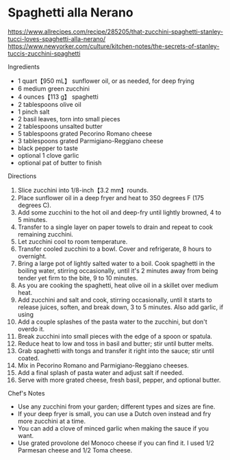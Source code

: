 # Spaghetti alla Nerano

https://www.allrecipes.com/recipe/285205/that-zucchini-spaghetti-stanley-tucci-loves-spaghetti-alla-nerano/
https://www.newyorker.com/culture/kitchen-notes/the-secrets-of-stanley-tuccis-zucchini-spaghetti

Ingredients

* 1 quart【950 mL】 sunflower oil, or as needed, for deep frying
* 6 medium green zucchini
* 4 ounces【113 g】 spaghetti
* 2 tablespoons olive oil
* 1 pinch salt
* 2 basil leaves, torn into small pieces
* 2 tablespoons unsalted butter
* 5 tablespoons grated Pecorino Romano cheese
* 3 tablespoons grated Parmigiano-Reggiano cheese
* black pepper to taste
* optional 1 clove garlic
* optional pat of butter to finish

Directions

1. Slice zucchini into 1/8-inch【3.2 mm】rounds.
2. Place sunflower oil in a deep fryer and heat to 350 degrees F (175 degrees C).
3. Add some zucchini to the hot oil and deep-fry until lightly browned, 4 to 5 minutes.
4. Transfer to a single layer on paper towels to drain and repeat to cook remaining zucchini.
5. Let zucchini cool to room temperature.
6. Transfer cooled zucchini to a bowl. Cover and refrigerate, 8 hours to overnight.
7. Bring a large pot of lightly salted water to a boil. Cook spaghetti in the boiling water, stirring occasionally,
   until it's 2 minutes away from being tender yet firm to the bite, 9 to 10 minutes.
8. As you are cooking the spaghetti, heat olive oil in a skillet over medium heat.
9. Add zucchini and salt and cook, stirring occasionally, until it starts to release juices, soften, and break down,
   3 to 5 minutes. Also add garlic, if using
10. Add a couple splashes of the pasta water to the zucchini, but don't overdo it.
11. Break zucchini into small pieces with the edge of a spoon or spatula.
12. Reduce heat to low and toss in basil and butter; stir until butter melts.
13. Grab spaghetti with tongs and transfer it right into the sauce; stir until coated.
14. Mix in Pecorino Romano and Parmigiano-Reggiano cheeses.
15. Add a final splash of pasta water and adjust salt if needed.
16. Serve with more grated cheese, fresh basil, pepper, and optional butter.

Chef's Notes

* Use any zucchini from your garden; different types and sizes are fine.
* If your deep fryer is small, you can use a Dutch oven instead and fry more zucchini at a time.
* You can add a clove of minced garlic when making the sauce if you want.
* Use grated provolone del Monoco cheese if you can find it. I used 1/2 Parmesan cheese and 1/2 Toma cheese.
